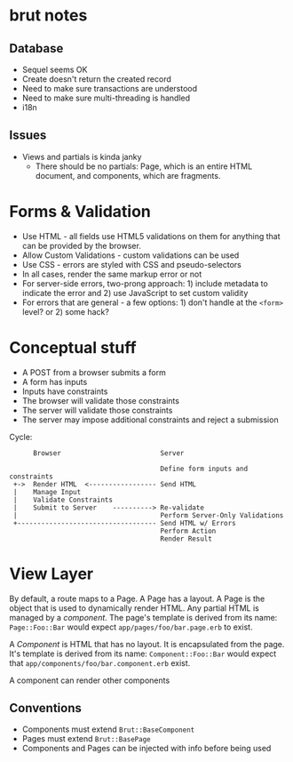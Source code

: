 # brut notes

## Database

* Sequel seems OK
* Create doesn't return the created record
* Need to make sure transactions are understood
* Need to make sure multi-threading is handled
* i18n

## Issues

* Views and partials is kinda janky
  - There should be no partials: Page, which is an entire HTML document, and components, which are fragments.

# Forms & Validation

* Use HTML - all fields use HTML5 validations on them for anything that can be provided by the browser.
* Allow Custom Validations - custom validations can be used
* Use CSS - errors are styled with CSS and pseudo-selectors
* In all cases, render the same markup error or not
* For server-side errors, two-prong approach: 1) include metadata to indicate the error and 2) use JavaScript to set custom
validity
* For errors that are general - a few options: 1) don't handle at the `<form>` level?  or 2) some hack?



# Conceptual stuff

* A POST from a browser submits a form
* A form has inputs
* Inputs have constraints
* The browser will validate those constraints
* The server will validate those constraints
* The server may impose additional constraints and reject a submission

Cycle:

```
      Browser                         Server

                                      Define form inputs and constraints
 +->  Render HTML  <----------------- Send HTML
 |    Manage Input
 |    Validate Constraints
 |    Submit to Server    ----------> Re-validate
 |                                    Perform Server-Only Validations
 +----------------------------------- Send HTML w/ Errors
                                      Perform Action
                                      Render Result

```


# View Layer

By default, a route maps to a Page.  A Page has a layout.  A Page is the object that is used to dynamically render HTML.  Any
partial HTML is managed by a *component*. The page's template is derived from its name: `Page::Foo::Bar` would expect
`app/pages/foo/bar.page.erb` to exist.

A *Component* is HTML that has no layout.  It is encapsulated from the page. It's template is derived from its name:
`Component::Foo::Bar` would expect that `app/components/foo/bar.component.erb` exist.

A component can render other components

## Conventions

* Components must extend `Brut::BaseComponent`
* Pages must extend `Brut::BasePage`
* Components and Pages can be injected with info before being used
